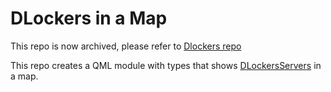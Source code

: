 # DLockers in a Map 
This repo is now archived, please refer to [Dlockers repo](https://github.com/EddyTheCo/DLockers)

This repo creates a QML module with types that shows [DLockersServers](https://github.com/EddyTheCo/DLockersServer) in a map.
